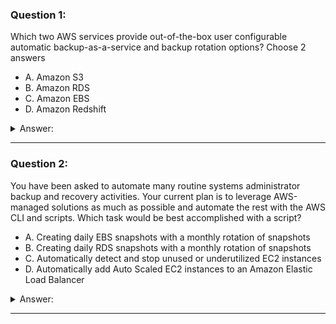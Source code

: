 ### Question 1:

Which two AWS services provide out-of-the-box user configurable automatic backup-as-a-service and backup rotation options? Choose 2 answers

- A. Amazon S3
- B. Amazon RDS
- C. Amazon EBS
- D. Amazon Redshift

<details><summary>Answer:</summary><p>
[B, D]

Categories:
[S3, RDS, EBS, Redshift]

Explanation:

Question 1@http://jayendrapatil.com/aws-automated-backups/

</p></details><hr>

### Question 2:

You have been asked to automate many routine systems administrator backup and recovery activities. Your current plan is to leverage AWS-managed solutions as much as possible and automate the rest with the AWS CLI and scripts. Which task would be best accomplished with a script?

- A. Creating daily EBS snapshots with a monthly rotation of snapshots
- B. Creating daily RDS snapshots with a monthly rotation of snapshots
- C. Automatically detect and stop unused or underutilized EC2 instances
- D. Automatically add Auto Scaled EC2 instances to an Amazon Elastic Load Balancer

<details><summary>Answer:</summary><p>
[A]

Categories:
[RDS, EC2, EBS]

Explanation:

Question 2@http://jayendrapatil.com/aws-automated-backups/

</p></details><hr>

